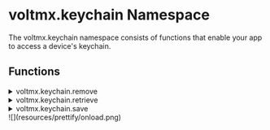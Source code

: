                             


voltmx.keychain Namespace
=======================

The voltmx.keychain namespace consists of functions that enable your app to access a device's keychain.

Functions
---------

<details close markdown="block"><summary>voltmx.keychain.remove</summary>

* * *

Deletes the credential information from the device's keychain. It deletes secure data from the keychain with the provided identifier.

### Syntax
```

voltmx.keychain.remove(  
    identifier);
```

### Input Parameters

  
| Parameter | Description |
| --- | --- |
| identifier | A JavaScript Dictionary object containing a key-value pair that specifies the identifier of the credential information to remove. The only supported key is 'identifier.' Its value must be a string that contains the credentialInfo's unique identifier. |

### Example

```

//Use the below function to remove sensitive data from your device keychain
  remove: function() {
    var cred = {
        "identifier": "Apple"
    };
    voltmx.keychain.remove(cred);
    alert("The details are removed");
}
```

### Return Values

If the credential information is successfully removed, 0 is the return value. If the credentials were not removed or not found, the appropriate error code is the return value.

**Android-specific Error/Success Codes**

| Error/Success Code | Error/Success Message |
| --- | --- |
| 0 | SUCESSCODE |
| \-50 | INVALID\_PARAM\_ERRORCODE |
| \-25311 | SIZE\_NOT\_ALLOWED\_ERRORCODE |
| \-25300 | ITEM\_NOT\_FOUND\_ERRORCODE |
| \-36 | IO\_ERRORCODE |
| \-4 | API\_NOT\_IMPLEMENTED\_ERRORCODE |

### Platform Availability

*   iOS
*   Android

* * *

</details>
<details close markdown="block"><summary>voltmx.keychain.retrieve</summary>

* * *

Retrieves the specified credential information from the device's keychain.

### Syntax
```

voltmx.keychain.retrieve(  
    identifier);
```

### Input Parameters

  
| Parameter | Description |
| --- | --- |
| identifier | A JavaScript Dictionary object containing a key-value pair that specifies the identifier of the credential information to retrieve. They only supported key is "identifier". Its value must be a string that contains the credential info's unique identifier. |

### Example

```

//Use the below function to retrieve sensitive data from your device keychain   
 retrieve: function() {
    var cred = {
        "identifier": "Apple"
    };
    var credDetails = voltmx.keychain.retrieve(cred);
    alert("The details retreived are " + JSON.stringify(credDetails));
},
```

### Return Values

If successful, a JavaScript Dictionary object containing the retrieved secure data is returned. If the retrieval process fails, an appropriate error code is returned. If the data does not exist in the devuce, an empty dictionary is returned.

**Android-specific Error/Success Codes**

| Error/Success Code | Error/Success Message |
| --- | --- |
| 0 | SUCESSCODE |
| \-50 | INVALID\_PARAM\_ERRORCODE |
| \-25311 | SIZE\_NOT\_ALLOWED\_ERRORCODE |
| \-25300 | ITEM\_NOT\_FOUND\_ERRORCODE |
| \-36 | IO\_ERRORCODE |
| \-4 | API\_NOT\_IMPLEMENTED\_ERRORCODE |

### Platform Availability

*   iOS
*   Android

* * *

</details>
<details close markdown="block"><summary>voltmx.keychain.save</summary> 

* * *

Saves credential information in the device's keychain.

### Syntax
```

voltmx.keychain.save(  
    credentialInfo);
```

### Input Parameters

**credentialInfo**

A JavaScript Dictionary object that contains a key-value pair that specifies the identifier of the credential information to save. They following keys are supported.

| Key | Value |
| --- | --- |
| identifier | A mandatory key that holds a string that uniquely identifies the credential information. |
| secureaccount | An iOS-specific mandatory key that contains a string that specifies the account information to store in the keychain. |
| secureAccessControl | An iOS-specific optional key that contains information about how a keychain item can be used. |
| securedata | A mandatory key which stores a string that contains the secure data to store in the keychain. |
| encryptionPaddingType [ optional ]  | Android specific parameter to set the padding scheme with which the key can be used when encrypting/decrypting. Attempts to use the key with any other padding scheme then it will be fallback to default scheme of type “PKCSPADDING”.  <br>The possible values are as follows:<li>Constants.PKCSPADDING</li><li>Constants.OEAPPADDING</li><b>Note:</b><br> 1. It is always recommended to use the latest algorithms provided in the constants.<br> 2. If user wants to migrate to latest algorithms, user has to first retrieve the older values and migrate to the latest ones. |

### encryptionPaddingType possible values: 

| Constant Value  | Description  |
| --- | --- |
| Constants.OEAPPADDING  | RSA Optimal Asymmetric Encryption Padding (OAEP) scheme.  |
| Constants.PKCSPADDING | RSA PKCS#1 v1.5 padding scheme for encryption. |




### Example 1 (for iOS)

```

//Use the below function to save sensitive data  to your device keychain
  save: function() {
    var cred = {
        "securedata": JSON.stringify(this.view.tbxData.text),
        "secureaccount": "John",
        "identifier": "Apple",
    };
    voltmx.keychain.save(cred);
    alert("The details are successfully stored");
},
```

Here, **identifier** and **securedata** are **mandatory** parameters.

**secureaccount** is a **mandatory iOS-specific** key, whereas **accessibility** and **secureAccessControl** are **optional iOS-specific** parameters.

The **accessibility** parameter defines how you can access a keychain item. The constant values for the **accessibility** key are as follows:

*   constants.VOLTMX\_KEYCHAIN\_ITEM\_ACCESSIBLE\_WHEN\_UNLOCKED : The data in the keychain item can be accessed when a device is unlocked by the user.
*   constants.VOLTMX\_KEYCHAIN\_ITEM\_ACCESSIBLE\_WHEN\_UNLOCKED\_THIS\_DEVICE\_ONLY: The data in the keychain item can be accessed only when a specific device is unlocked by the user.
*   constants.VOLTMX\_KEYCHAIN\_ITEM\_ACCESSIBLE\_ALWAYS\_THIS\_DEVICE\_ONLY: The data in the keychain item can always be accessed regardless of whether a specific device is locked.
*   constants.VOLTMX\_KEYCHAIN\_ITEM\_ACCESSIBLE\_WHEN\_PASSCODE\_SET\_THIS\_DEVICE\_ONLY: The data in the keychain can only be accessed when the device is unlocked. This is only available if a passcode is set on the device.
*   constants.VOLTMX\_KEYCHAIN\_ITEM\_ACCESSIBLE\_ALWAYS: The data in the keychain item can always be accessed regardless of whether a device is locked.
*   constants.VOLTMX\_KEYCHAIN\_ITEM\_ACCESSIBLE\_AFTER\_FIRST\_UNLOCK: The data in the keychain item cannot be accessed after a restart until the device has been unlocked once by the user.
*   constants.VOLTMX\_KEYCHAIN\_ITEM\_ACCESSIBLE\_AFTER\_FIRST\_UNLOCK\_THIS\_DEVICE\_ONLY: The data in the keychain item cannot be accessed after a restart until the device has been unlocked once by the user.

The **secureAccessControl** parameter contains information about how a keychain item can be used. The constant values for the **secureAccessControl** key are as follows:

*   constants.VOLTMX\_KEYCHAIN\_ACCESS\_CONTROL\_USER\_PRESENCE. The Touch ID feature does not have to be available or enrolled to use this constant. The keychain item is still accessible by Touch ID even if fingerprint authentication for any finger(s) is added or removed.
*   constants.VOLTMX\_KEYCHAIN\_ACCESS\_CONTROL\_TOUCHID\_ANY: Constraint: The Touch ID feature must be available and at least one finger must be enrolled, otherwise voltmx.keychain.save throws an exception. The keychain item is still accessible by Touch ID even if fingerprint authentication for any finger(s) is added or removed.
*   constants.VOLTMX\_KEYCHAIN\_ACCESS\_CONTROL\_TOUCHID\_CURRENT\_SET: Constraint: The Touch ID feature must be available and at least one finger must be enrolled, otherwise voltmx.keychain.save throws an exception. When fingerprint authentication for any finger(s) is added or removed, the keychain item becomes invalid.
*   constants.VOLTMX\_KEYCHAIN\_ACCESS\_CONTROL\_DEVICE\_PASSCODE: Constraint: The Device passcode feature must be available and created by the user.
*   constants.VOLTMX\_KEYCHAIN\_ACCESS\_CONTROL\_OR: Constraint logic operation: When using more than one constraint, at least one of the constraints must be satisfied.
*   constants.VOLTMX\_KEYCHAIN\_ACCESS\_CONTROL\_AND: Constraint logic operation: When using more than one constraint, all constraints must be satisfied.
*   constants.VOLTMX\_KEYCHAIN\_ACCESS\_CONTROL\_APPLICATION\_PASSWORD: The application-provided password to generate the data encryption key. This is not a constraint, but an additional item encryption mechanism.

### Example 2 (for Android)

```

var cred = {
    "securedata": "Appleseed",
    "identifier": "Apple"
};
voltmx.keychain.save(cred);
```

Here, **identifier** and **securedata** are **mandatory** parameters. The 'securedata' string must be less than or equal to 245 characters. Also, items saved in one Android app cannot be retrieved from another app.

### Return Values

Returns an error dictionary containing an error number and error message.

**Android-specific Error/Success Codes**

| Error/Success Code | Error/Success Message |
| --- | --- |
| 0 | SUCESSCODE |
| \-50 | INVALID\_PARAM\_ERRORCODE |
| \-25311 | SIZE\_NOT\_ALLOWED\_ERRORCODE |
| \-25300 | ITEM\_NOT\_FOUND\_ERRORCODE |
| \-36 | IO\_ERRORCODE |
| \-4 | API\_NOT\_IMPLEMENTED\_ERRORCODE |

### Platform Availability

*   iOS
*   Android

* * *

Usage
-----

To store the required credential information in the device's keychain, you must call the [voltmx.keychain.save](#save) function. Your app can access the saved credential information by calling the [voltmx.keychain.retrieve](#retrieve) function. If you want to remove any information that is no longer required, you need to call the [voltmx.keychain.remove](#remove) function.

</details>
![](resources/prettify/onload.png)
